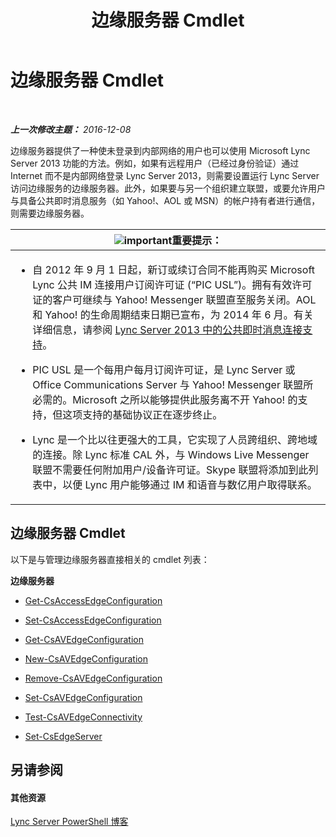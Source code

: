 ﻿---
title: 边缘服务器 Cmdlet
TOCTitle: 边缘服务器 Cmdlet
ms:assetid: 1a5427f4-a0d1-4652-8135-91333158ffc8
ms:mtpsurl: https://technet.microsoft.com/zh-cn/library/Gg415635(v=OCS.15)
ms:contentKeyID: 49312153
ms.date: 12/10/2016
mtps_version: v=OCS.15
ms.translationtype: HT
---

# 边缘服务器 Cmdlet

 

_**上一次修改主题：** 2016-12-08_

边缘服务器提供了一种使未登录到内部网络的用户也可以使用 Microsoft Lync Server 2013 功能的方法。例如，如果有远程用户（已经过身份验证）通过 Internet 而不是内部网络登录 Lync Server 2013，则需要设置运行 Lync Server 访问边缘服务的边缘服务器。此外，如果要与另一个组织建立联盟，或要允许用户与具备公共即时消息服务（如 Yahoo\!、AOL 或 MSN）的帐户持有者进行通信，则需要边缘服务器。

<table>
<colgroup>
<col style="width: 100%" />
</colgroup>
<thead>
<tr class="header">
<th><img src="images/Gg398794.important(OCS.15).gif" title="important" alt="important" />重要提示：</th>
</tr>
</thead>
<tbody>
<tr class="odd">
<td><ul>
<li><p>自 2012 年 9 月 1 日起，新订或续订合同不能再购买 Microsoft Lync 公共 IM 连接用户订阅许可证 (“PIC USL”)。拥有有效许可证的客户可继续与 Yahoo! Messenger 联盟直至服务关闭。AOL 和 Yahoo! 的生命周期结束日期已宣布，为 2014 年 6 月。有关详细信息，请参阅 <a href="lync-server-2013-support-for-public-instant-messenger-connectivity.md">Lync Server 2013 中的公共即时消息连接支持</a>。</p></li>
<li><p>PIC USL 是一个每用户每月订阅许可证，是 Lync Server 或 Office Communications Server 与 Yahoo! Messenger 联盟所必需的。Microsoft 之所以能够提供此服务离不开 Yahoo! 的支持，但这项支持的基础协议正在逐步终止。</p></li>
<li><p>Lync 是一个比以往更强大的工具，它实现了人员跨组织、跨地域的连接。除 Lync 标准 CAL 外，与 Windows Live Messenger 联盟不需要任何附加用户/设备许可证。Skype 联盟将添加到此列表中，以便 Lync 用户能够通过 IM 和语音与数亿用户取得联系。</p></li>
</ul></td>
</tr>
</tbody>
</table>


## 边缘服务器 Cmdlet

以下是与管理边缘服务器直接相关的 cmdlet 列表：

**边缘服务器**

  -   
    [Get-CsAccessEdgeConfiguration](get-csaccessedgeconfiguration.md)

  -   
    [Set-CsAccessEdgeConfiguration](set-csaccessedgeconfiguration.md)

  -   
    [Get-CsAVEdgeConfiguration](get-csavedgeconfiguration.md)

  -   
    [New-CsAVEdgeConfiguration](new-csavedgeconfiguration.md)

  -   
    [Remove-CsAVEdgeConfiguration](remove-csavedgeconfiguration.md)

  -   
    [Set-CsAVEdgeConfiguration](set-csavedgeconfiguration.md)

  -   
    [Test-CsAVEdgeConnectivity](test-csavedgeconnectivity.md)

  -   
    [Set-CsEdgeServer](set-csedgeserver.md)

## 另请参阅

#### 其他资源

[Lync Server PowerShell 博客](http://go.microsoft.com/fwlink/?linkid=203150)

